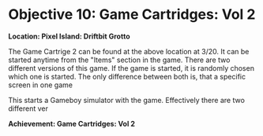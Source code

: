 # Objective 10: Game Cartridges: Vol 2
**Location: Pixel Island: Driftbit Grotto**  

The Game Cartrige 2 can be found at the above location at 3/20.
It can be started anytime from the "Items" section in the game.
There are two different versions of this game. If the game is started, it is randomly chosen which one is started.
The only difference between both is, that a specific screen in one game

This starts a Gameboy simulator with the game. Effectively there are two different ver



**Achievement: Game Cartridges: Vol 2**
<!--stackedit_data:
eyJoaXN0b3J5IjpbLTE0NTAzNTAxNTUsOTUzMzI1Mjc0LC0yMD
EwMTkyNjNdfQ==
-->